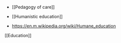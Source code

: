 - [[Pedagogy of care]]
- [[Humanistic education]]

- https://en.m.wikipedia.org/wiki/Humane_education

[[Education]]
